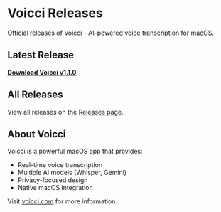 # Voicci Releases

Official releases of Voicci - AI-powered voice transcription for macOS.

## Latest Release

**[Download Voicci v1.1.0](https://github.com/OlmiVanguard/voicci-releases/releases/download/v1.1.0/Voicci-1.1.0.dmg)**

## All Releases

View all releases on the [Releases page](https://github.com/OlmiVanguard/voicci-releases/releases).

## About Voicci

Voicci is a powerful macOS app that provides:
- Real-time voice transcription
- Multiple AI models (Whisper, Gemini)
- Privacy-focused design
- Native macOS integration

Visit [voicci.com](https://voicci.com) for more information.

